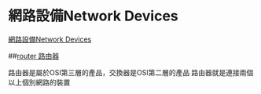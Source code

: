 # 網路設備Network Devices

[網路設備Network Devices](網路設備.png)


##[router 路由器](https://zh.wikipedia.org/wiki/%E8%B7%AF%E7%94%B1%E5%99%A8)

路由器是屬於OSI第三層的產品，交換器是OSI第二層的產品
路由器就是連接兩個以上個別網路的裝置

